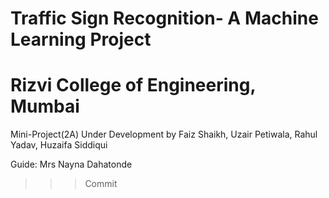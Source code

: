 # Traffic Sign Recognition- A Machine Learning Project
# Rizvi College of Engineering, Mumbai

Mini-Project(2A) Under Development by Faiz Shaikh, Uzair Petiwala, Rahul Yadav, Huzaifa Siddiqui

Guide: Mrs Nayna Dahatonde
>>>Commit
